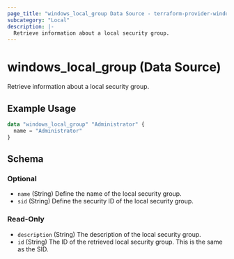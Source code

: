 ```yaml
---
page_title: "windows_local_group Data Source - terraform-provider-windows"
subcategory: "Local"
description: |-
  Retrieve information about a local security group.
---
```


# windows_local_group (Data Source)

<!-- data-source description generated from template -->
Retrieve information about a local security group.

<!-- examples generated from template and example files -->
## Example Usage

```terraform
data "windows_local_group" "Administrator" {
  name = "Administrator"
}
```

<!-- schema generated by tfplugindocs -->
## Schema

### Optional

- `name` (String) Define the name of the local security group.
- `sid` (String) Define the security ID of the local security group.

### Read-Only

- `description` (String) The description of the local security group.
- `id` (String) The ID of the retrieved local security group. This is the same as the SID.
